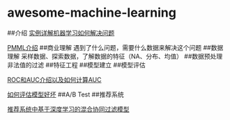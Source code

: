# awesome-machine-learning

##介绍
[实例详解机器学习如何解决问题](http://tech.meituan.com/mt-mlinaction-how-to-ml.html)

[PMML介绍](http://www.ibm.com/developerworks/cn/opensource/ind-PMML1/)
##商业理解
遇到了什么问题，需要什么数据来解决这个问题
##数据理解
采样数据、探索数据，了解数据的特征（NA、分布、均值）
##数据预处理
非法值的过滤
##特征工程
##模型建立
##模型评估

[ROC和AUC介绍以及如何计算AUC](http://alexkong.net/2013/06/introduction-to-auc-and-roc/)

[如何评估模型好坏](http://www.jianshu.com/p/41f434818ffc)
##A/B Test
##推荐系统

[推荐系统中基于深度学习的混合协同过滤模型](http://geek.csdn.net/news/detail/135405)
